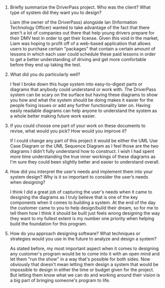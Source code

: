 1. Briefly summarize the DriverPass project. Who was the client? What type of system did they want you to design?

   Liam (the owner of the DriverPass) alongside Ian (Information Technology Officer) wanted to take advantage of the fact that there aren't a lot of companies out there that help young drivers prepare for their DMV test in order to get their license. Given this void in       the market, Liam was hoping to profit off of a web-based application that allows users to purchase certain "packages" that contain a certain amount of lessons in which each user could schedule these paid lessons in order to get a better understanding of driving and        get more comfortable before they end up taking the test.
   
2. What did you do particularly well?

   I feel I broke down this huge system into easy-to-digest parts or diagrams that anybody could understand or work with. The DriverPass system can be scary on the surface but having these diagrams to show you how and what the system should be doing makes it easier for       the people fixing issues or add any further functionality later on. Having easily readable diagrams can help anyone to understand the system as a whole better making future work easier.
   
3. If you could choose one part of your work on these documents to revise, what would you pick? How would you improve it?

   If I could change any part of this project it would be either the UML Use Case Diagram or the UML Sequence Diagram as I feel those are the two diagrams I didn't fully understand how to construct. I wish I had spent more time understanding the true inner workings           of these diagrams as I'm sure they could been slightly better and easier to understand overall.
   
4. How did you interpret the user’s needs and implement them into your system design? Why is it so important to consider the user’s needs when designing?

   I think I did a great job of capturing the user's needs when it came to designing the diagrams as I truly believe that is one of the key components when it comes to building a system. At the end of the day the customer came to you to help design/build their dream, so      for me to tell them how I think it should be built just feels wrong designing the way they want to my fullest extent is my number one priority when helping build the foundation for this program.
   
5. How do you approach designing software? What techniques or strategies would you use in the future to analyze and design a system?

   As stated before, my most important aspect when it comes to designing any customer's program would be to come into it with an open mind and let them "run the show" in a way that's possible for both sides. Now obviously that doesn't mean letting them design a system        that would be impossible to design in either the time or budget given for the project. But letting them know what we can do and working around their vision is a big part of bringing someone's program to life.
